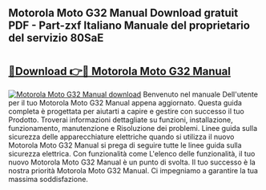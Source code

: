 ## Motorola Moto G32 Manual Download gratuit PDF - Part-zxf Italiano Manuale del proprietario del servizio 80SaE

# <h2><a href="http://dff5of.blite.top/?on=Motorola+Moto+G32+Manual">🔗Download 👉🔴 Motorola Moto G32 Manual</a></h2>

[![Motorola Moto G32 Manual download](https://i.imgur.com/lujVjoI.png)](http://dff5of.blite.top/?on=Motorola+Moto+G32+Manual)
Benvenuto nel manuale Dell'utente per il tuo Motorola Moto G32 Manual appena aggiornato. Questa guida completa è progettata per aiutarti a capire e gestire con successo il tuo Prodotto. Troverai informazioni dettagliate su funzioni, installazione, funzionamento, manutenzione e Risoluzione dei problemi. Linee guida sulla sicurezza delle apparecchiature elettriche quando si utilizza il nuovo Motorola Moto G32 Manual si prega di seguire tutte le linee guida sulla sicurezza elettrica. Con funzionalità come L'elenco delle funzionalità, il tuo nuovo Motorola Moto G32 Manual è un punto di svolta. Il tuo successo è la nostra priorità Motorola Moto G32 Manual. Ci impegniamo a garantire la tua massima soddisfazione.
